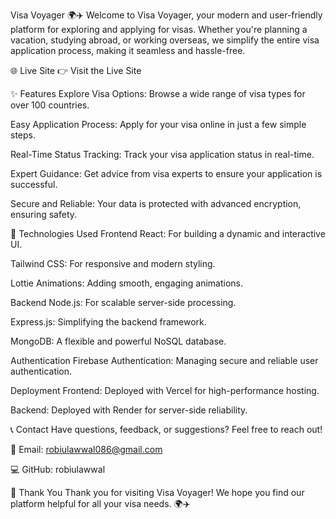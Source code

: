 Visa Voyager 🌍✈️
Welcome to Visa Voyager, your modern and user-friendly platform for exploring and applying for visas. Whether you're planning a vacation, studying abroad, or working overseas, we simplify the entire visa application process, making it seamless and hassle-free.

🌐 Live Site
👉 Visit the Live Site

✨ Features
Explore Visa Options: Browse a wide range of visa types for over 100 countries.

Easy Application Process: Apply for your visa online in just a few simple steps.

Real-Time Status Tracking: Track your visa application status in real-time.

Expert Guidance: Get advice from visa experts to ensure your application is successful.

Secure and Reliable: Your data is protected with advanced encryption, ensuring safety.

🚀 Technologies Used
Frontend
React: For building a dynamic and interactive UI.

Tailwind CSS: For responsive and modern styling.

Lottie Animations: Adding smooth, engaging animations.

Backend
Node.js: For scalable server-side processing.

Express.js: Simplifying the backend framework.

MongoDB: A flexible and powerful NoSQL database.

Authentication
Firebase Authentication: Managing secure and reliable user authentication.

Deployment
Frontend: Deployed with Vercel for high-performance hosting.

Backend: Deployed with Render for server-side reliability.

📞 Contact
Have questions, feedback, or suggestions? Feel free to reach out!

📧 Email: robiulawwal086@gmail.com

💻 GitHub: robiulawwal

🎉 Thank You
Thank you for visiting Visa Voyager! We hope you find our platform helpful for all your visa needs. 🌍✈️